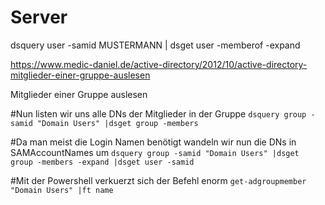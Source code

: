 # Server


dsquery user -samid MUSTERMANN | dsget user -memberof -expand

https://www.medic-daniel.de/active-directory/2012/10/active-directory-mitglieder-einer-gruppe-auslesen

Mitglieder einer Gruppe auslesen

#Nun listen wir uns alle DNs der Mitglieder in der Gruppe
`dsquery group -samid "Domain Users" |dsget group -members`

#Da man meist die Login Namen benötigt wandeln wir nun die DNs in SAMAccountNames um
`dsquery group -samid "Domain Users" |dsget group -members -expand |dsget user -samid`

#Mit der Powershell verkuerzt sich der Befehl enorm
`get-adgroupmember "Domain Users" |ft name`

